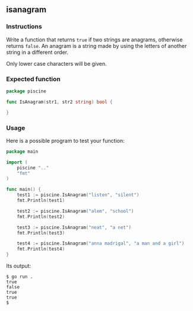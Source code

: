 ## isanagram

### Instructions

Write a function that returns `true` if two strings are anagrams, otherwise returns `false`.
An anagram is a string made by using the letters of another string in a different order.

Only lower case characters will be given.

### Expected function

```go
package piscine

func IsAnagram(str1, str2 string) bool {

}
```

### Usage

Here is a possible program to test your function:

```go
package main

import (
	piscine ".."
	"fmt"
)

func main() {
	test1 := piscine.IsAnagram("listen", "silent")
	fmt.Println(test1)

	test2 := piscine.IsAnagram("alem", "school")
	fmt.Println(test2)

	test3 := piscine.IsAnagram("neat", "a net")
	fmt.Println(test3)

	test4 := piscine.IsAnagram("anna madrigal", "a man and a girl")
	fmt.Println(test4)
}
```

Its output:

```console
$ go run .
true
false
true
true
$
```
